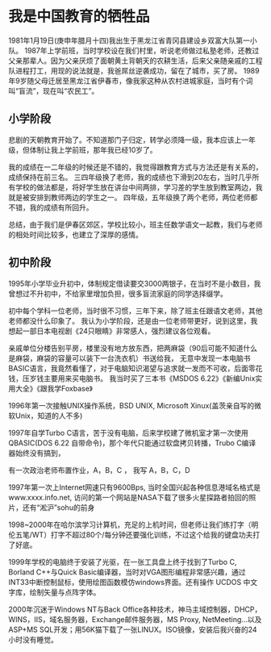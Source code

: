 # 我是中国教育的牺牲品

1981年1月19日\(庚申年腊月十四\)我出生于黑龙江省青冈县建设乡双富大队第一小队。 1987年上学前班，当时学校设在我们村里，听说老师做过私塾老师，还教过父亲那辈人。因为父亲厌烦了面朝黄土背朝天的农耕生活，后来父亲随亲戚的工程队进程打工，用现的说法就是，我爸屌丝逆袭成功，留在了城市，买了房。 1989年9岁随父母迁居至黑龙江省伊春市，像我家这种从农村进城家庭，当时有个词叫“盲流”，现在叫“农民工”。

## 小学阶段

悲剧的天朝教育开始了。不知道那门子归定，转学必须降一级，我本应该上一年级，但体制让我上学前班，那年我已经10岁了。

我的成绩在一二年级的时候还是不错的，我觉得跟教育方式与方法还是有关系的，成绩保持在前三名。 三四年级换了老师，我的成绩也下滑到20左右，当时几乎所有学校的做法都是，将好学生放在讲台中间两排，学习差的学生放到教室两边，我就是被安排到教师两边的学生之一。 四年级，五年级换了两个老师，两位老师都不错，我的成绩有所回升。

总结，由于我们是伊春区郊区，学校比较小，班主任数学语文一起教，我们与老师的相处时间比较多，也建立了深厚的感情。

## 初中阶段

1995年小学毕业升初中，体制规定借读要交3000两银子，在当时不是小数目，我曾想过不升初中，不给家里增加负担，很多盲流家庭的同学选择缀学。

初中每个学科一位老师，当时很不习惯，三年下来，除了班主任跟语文老师，其他老师都没什么印象了。 我认为小学阶段，还是由一位老师带更好，说到这里，我想起一部日本电视剧《24只眼睛》非常感人，强烈建议各位观看。

亲戚单位分楼告别平房，楼里没有地方放东西，把两麻袋（90后可能不知道什么是麻袋，麻袋的容量可以装下一台洗衣机）书送给我， 无意中发现一本电脑书BASIC语言，我竟然看懂了，对于电脑知识渴望与追求就一发而不可收，后面零花钱，压岁钱主要用来买电脑书。 我当时买了三本书《MSDOS 6.22》《新编Unix实用大全》《跟我学Foxbase》

1996年第一次接触UNIX操作系统，BSD UNIX, Microsoft Xinux\(盖茨亲自写的微软Unix，知道的人不多\)

1997年自学Turbo C语言，苦于没有电脑，后来学校建了微机室才第一次使用QBASIC\(DOS 6.22 自带命令\)，那个年代只能通过软盘拷贝转播，Trubo C编译器始终没有搞到，

有一次政治老师布置作业，A，B，C ， 我写 A，B，C，D

1997年第一次上Internet网速只有9600Bps, 当时全国兴起各种信息港域名格式是www.xxxx.info.net, 访问的第一个网站是NASA下载了很多火星探路者拍回的照片，还有“淞沪”sohu的前身

1998~2000年在哈尔滨学习计算机，充足的上机时间，但老师让我们练打字（明伦五笔/WT）打字不超过80个/每分钟还要强化训练，不过这个给我的键盘功夫打了好底。

1999年学校的电脑终于安装了光驱，在一张工具盘上终于找到了Turbo C, Borland C++与Quick Basic编译器，当时对VGA图形编程非常感兴趣，通过INT33中断控制鼠标，使用绘图函数模仿windows界面。还有操作 UCDOS 中文字库，绘制矢量与点阵字体。

2000年沉迷于Windows NT与Back Office各种技术，神马主域控制器，DHCP，WINS，IIS，域名服务器，Exchange邮件服务器，MS Proxy, NetMeeting...以及ASP+MS SQL开发；用56K猫下载了一张LINUX。ISO镜像，安装后我兴奋的24小时没有睡觉。

